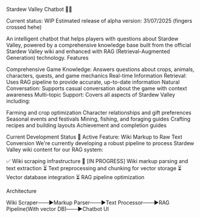 Stardew Valley Chatbot 🌾🤖


Current status: WIP
Estimated release of alpha version: 31/07/2025 (fingers crossed hehe)

An intelligent chatbot that helps players with questions about Stardew Valley, powered by a comprehensive knowledge base built from the official Stardew Valley wiki and enhanced with RAG (Retrieval-Augmented Generation) technology.
Features

Comprehensive Game Knowledge: Answers questions about crops, animals, characters, quests, and game mechanics
Real-time Information Retrieval: Uses RAG pipeline to provide accurate, up-to-date information
Natural Conversation: Supports casual conversation about the game with context awareness
Multi-topic Support: Covers all aspects of Stardew Valley including:

Farming and crop optimization
Character relationships and gift preferences
Seasonal events and festivals
Mining, fishing, and foraging guides
Crafting recipes and building layouts
Achievement and completion guides



Current Development Status 🚧
Active Feature: Wiki Markup to Raw Text Conversion
We're currently developing a robust pipeline to process Stardew Valley wiki content for our RAG system:

✅ Wiki scraping infrastructure
🔄 [IN PROGRESS] Wiki markup parsing and text extraction
⏳ Text preprocessing and chunking for vector storage
⏳ Vector database integration
⏳ RAG pipeline optimization

Architecture

Wiki Scraper───▶Markup Parser───▶Text Processor───▶RAG Pipeline(With vector DB)───▶Chatbot UI 
